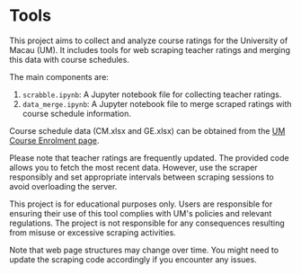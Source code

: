 # Tools

This project aims to collect and analyze course ratings for the University of Macau (UM). It includes tools for web scraping teacher ratings and merging this data with course schedules.

The main components are:
1. `scrabble.ipynb`: A Jupyter notebook file for collecting teacher ratings.
2. `data_merge.ipynb`: A Jupyter notebook file to merge scraped ratings with course schedule information.

Course schedule data (CM.xlsx and GE.xlsx) can be obtained from the [UM Course Enrolment page](https://reg.um.edu.mo/current-students/enrolment-and-examinations/course-enrolment/class-schedule/).

Please note that teacher ratings are frequently updated. The provided code allows you to fetch the most recent data. However, use the scraper responsibly and set appropriate intervals between scraping sessions to avoid overloading the server.

This project is for educational purposes only. Users are responsible for ensuring their use of this tool complies with UM's policies and relevant regulations. The project is not responsible for any consequences resulting from misuse or excessive scraping activities.

Note that web page structures may change over time. You might need to update the scraping code accordingly if you encounter any issues.
